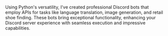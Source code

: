 Using Python's versatility, I've created professional Discord bots that employ APIs for tasks like language translation, image generation, and retail shoe finding. These bots bring exceptional functionality, enhancing your Discord server experience with seamless execution and impressive capabilities.
